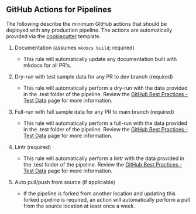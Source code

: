 ## GitHub Actions for Pipelines 

The following describe the minimum GitHub actions that should be deployed with any production pipeline. The actions are automatically provided via the [cookiecutter](https://github.com/CCBR/CCBR_SnakemakePipelineCookiecutter) template.

1. Documentation (assumes `mkdocs build`; required)

    - This rule will automatically update any documentation built with mkdocs for all PR's.

2. Dry-run with test sample data for any PR to dev branch (required)

    - This rule will automatically perform a dry-run with the data provided in the .test folder of the pipeline. Review the [GitHub Best Practices - Test Data](https://ccbr.github.io/HowTos/GitHub/sop_testdata/) page for more information.

3. Full-run with full sample data for any PR to main branch (required)
    - This rule will automatically perform a full-run with the data provided in the .test folder of the pipeline. Review the [GitHub Best Practices - Test Data](https://ccbr.github.io/HowTos/GitHub/sop_testdata/) page for more information.

3. Lintr (required)
    - This rule will automatically perform a lintr with the data provided in the .test folder of the pipeline. Review the [GitHub Best Practices - Test Data](https://ccbr.github.io/HowTos/GitHub/sop_testdata/) page for more information.

4. Auto pull/push from source (if applicable)
    - If the pipeline is forked from another location and updating this forked pipeline is required, an action will automatically perform a pull from the source location at least once a week.